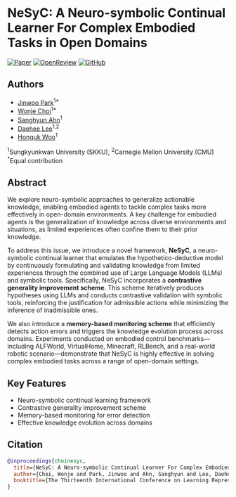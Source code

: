 # NeSyC: A Neuro-symbolic Continual Learner For Complex Embodied Tasks in Open Domains

[![Paper](https://img.shields.io/badge/Paper-PDF-red)](https://openreview.net/pdf?id=VoayJihXra)
[![OpenReview](https://img.shields.io/badge/OpenReview-Forum-green)](https://openreview.net/forum?id=VoayJihXra)
[![GitHub](https://img.shields.io/badge/GitHub-Code-blue)](https://github.com/pjw971022/nesyc-LLM)

## Authors
- [Jinwoo Park](https://pjw971022.github.io/)<sup>1*</sup>
- [Wonje Choi](https://scholar.google.com/citations?user=L4d1CjEAAAAJ&hl=ko)<sup>1*</sup>
- [Sanghyun Ahn](https://scholar.google.co.kr/citations?user=xGh7hdIAAAAJ&hl=ko)<sup>1</sup>
- [Daehee Lee](https://www.linkedin.com/in/daehee-lee-10b396246/?locale=en_US)<sup>1,2</sup>
- [Honguk Woo](https://scholar.google.co.kr/citations?user=Gaxjc7UAAAAJ&hl=en)<sup>1</sup>

<sup>1</sup>Sungkyunkwan University (SKKU), <sup>2</sup>Carnegie Mellon University (CMU)  
<sup>*</sup>Equal contribution

## Abstract

We explore neuro-symbolic approaches to generalize actionable knowledge, enabling embodied agents to tackle complex tasks more effectively in open-domain environments. A key challenge for embodied agents is the generalization of knowledge across diverse environments and situations, as limited experiences often confine them to their prior knowledge.

To address this issue, we introduce a novel framework, **NeSyC**, a neuro-symbolic continual learner that emulates the hypothetico-deductive model by continuously formulating and validating knowledge from limited experiences through the combined use of Large Language Models (LLMs) and symbolic tools. Specifically, NeSyC incorporates a **contrastive generality improvement scheme**. This scheme iteratively produces hypotheses using LLMs and conducts contrastive validation with symbolic tools, reinforcing the justification for admissible actions while minimizing the inference of inadmissible ones.

We also introduce a **memory-based monitoring scheme** that efficiently detects action errors and triggers the knowledge evolution process across domains. Experiments conducted on embodied control benchmarks—including ALFWorld, VirtualHome, Minecraft, RLBench, and a real-world robotic scenario—demonstrate that NeSyC is highly effective in solving complex embodied tasks across a range of open-domain settings.

## Key Features

- Neuro-symbolic continual learning framework
- Contrastive generality improvement scheme
- Memory-based monitoring for error detection
- Effective knowledge evolution across domains
  
## Citation

```bibtex
@inproceedings{choinesyc,
  title={NeSyC: A Neuro-symbolic Continual Learner For Complex Embodied Tasks in Open Domains},
  author={Choi, Wonje and Park, Jinwoo and Ahn, Sanghyun and Lee, Daehee and Woo, Honguk},
  booktitle={The Thirteenth International Conference on Learning Representations}
}
```
